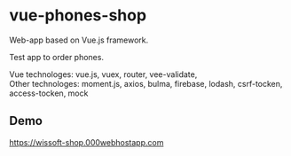 # vue-phones-shop

Web-app based on Vue.js framework. 

Test app to order phones. 

Vue technologes: vue.js, vuex, router, vee-validate,  
Other technologes: moment.js, axios, bulma, firebase, lodash, csrf-tocken, access-tocken, mock

## Demo

https://wissoft-shop.000webhostapp.com
